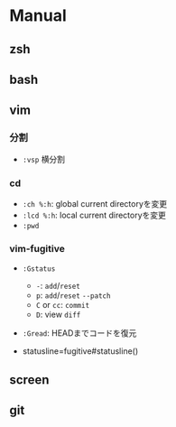 # Manual
## zsh
## bash
## vim
### 分割
- `:vsp` 横分割

### cd
- `:ch %:h`: global current directoryを変更
- `:lcd %:h`: local current directoryを変更
- `:pwd`

### vim-fugitive
- `:Gstatus`
    - `-`: `add`/`reset`
    - `p`: `add`/`reset` `--patch`
    - `C` or `cc`: `commit`
    - `D`: view `diff`
- `:Gread`: HEADまでコードを復元

- statusline=fugitive#statusline()


## screen


## git
